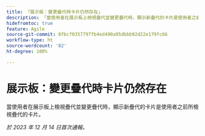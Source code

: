 ```yaml
---
title: 「展示板：變更疊代時卡片仍然存在」
description: 「當使用者在展示板上檢視疊代並變更疊代時，顯示新疊代的卡片是使用者之前所檢視疊代的卡片。」
hidefromtoc: true
feature: Agile
source-git-commit: 8fbcf0357797fb4ed490a95dbbb92d22e179fc66
workflow-type: ht
source-wordcount: '82'
ht-degree: 100%

---
```



# 展示板：變更疊代時卡片仍然存在

<!--

>[!NOTE]
>
>This issue was fixed on January 18, 2024.

-->

當使用者在展示板上檢視疊代並變更疊代時，顯示新疊代的卡片是使用者之前所檢視疊代的卡片。

_於 2023 年 12 月 14 日首次通報。_
